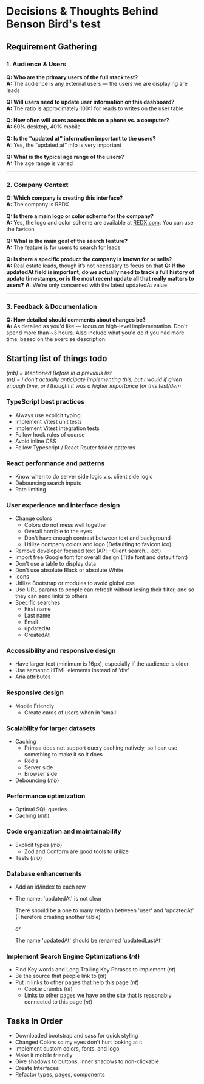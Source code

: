 # Decisions & Thoughts Behind Benson Bird's test

## Requirement Gathering

### 1. **Audience & Users**

**Q: Who are the primary users of the full stack test?**  
**A:** The audience is any external users — the users we are displaying are leads

**Q: Will users need to update user information on this dashboard?**  
**A:** The ratio is approximately 100:1 for reads to writes on the user table

**Q: How often will users access this on a phone vs. a computer?**  
**A:** 60% desktop, 40% mobile

**Q: Is the "updated at" information important to the users?**  
**A:** Yes, the “updated at” info is very important

**Q: What is the typical age range of the users?**  
**A:** The age range is varied

---

### 2. **Company Context**

**Q: Which company is creating this interface?**  
**A:** The company is REDX

**Q: Is there a main logo or color scheme for the company?**  
**A:** Yes, the logo and color scheme are available at [REDX.com](https://www.redx.com). You can use the favicon

**Q: What is the main goal of the search feature?**  
**A:** The feature is for users to search for leads

**Q: Is there a specific product the company is known for or sells?**  
**A:** Real estate leads, though it’s not necessary to focus on that
**Q: If the updatedAt field is important, do we actually need to track a full history of update timestamps, or is the most recent update all that really matters to users?**
**A:** We're only concerned with the latest updatedAt value

---

### 3. **Feedback & Documentation**

**Q: How detailed should comments about changes be?**  
**A:** As detailed as you'd like — focus on high-level implementation. Don't spend more than ~3 hours. Also include what you'd do if you had more time, based on the exercise description.

## Starting list of things todo

_(mb) = Mentioned Before in a previous list_  
_(nt) = I don't actually anticipate implementing this, but I would if given enough time, or I thought it was a higher importance for this test/dem_

### TypeScript best practices

- Always use explicit typing
- Implement Vitest unit tests
- Implement Vitest integration tests
- Follow hook rules of course
- Avoid inline CSS
- Follow Typescript / React Router folder patterns

### React performance and patterns

- Know when to do server side logic v.s. client side logic
- Debouncing search inputs
- Rate limiting

### User experience and interface design

- Change colors
  - Colors do not mess well together
  - Overall horrible to the eyes
  - Don't have enough contrast between text and background
  - Utilize company colors and logo (Defaulting to favicon.ico)
- Remove developer focused text (API - Client search... ect)
- Import free Google font for overall design (Title font and default font)
- Don't use a table to display data
- Don't use absolute Black or absolute White
- Icons
- Utilize Bootstrap or modules to avoid global css
- Use URL params to people can refresh without losing their filter, and so they can send links to others
- Specific searches
  - First name
  - Last name
  - Email
  - updatedAt
  - CreatedAt

### Accessibility and responsive design

- Have larger text (minimum is 16px), especially if the audience is older
- Use semantic HTML elements instead of 'div'
- Aria attributes

### Responsive design

- Mobile Friendly
  - Create cards of users when in 'small'

### Scalability for larger datasets

- Caching
  - Primsa does not support query caching natively, so I can use something to make it so it does
  - Redis
  - Server side
  - Browser side
- Debouncing (_mb_)

### Performance optimization

- Optimal SQL queries
- Caching (_mb_)

### Code organization and maintainability

- Explicit types (_mb_)
  - Zod and Conform are good tools to utilize
- Tests (_mb_)

### Database enhancements

- Add an id/index to each row
- The name: 'updatedAt' is not clear

  There should be a one to many relation between 'user' and 'updatedAt' (Therefore creating another table)

  _or_

  The name 'updatedAt' should be renamed 'updatedLastAt'

### Implement Search Engine Optimizations (_nt_)

- Find Key words and Long Trailing Key Phrases to implement (_nt_)
- Be the source that people link to (_nt_)
- Put in links to other pages that help this page (_nt_)
  - Cookie crumbs (_nt_)
  - Links to other pages we have on the site that is reasonably connected to this page (_nt_)

## Tasks In Order

- Downloaded bootstrap and sass for quick styling
- Changed Colors so my eyes don't hurt looking at it
- Implement custom colors, fonts, and logo
- Make it mobile friendly
- Give shadows to buttons, inner shadows to non-clickable
- Create Interfaces
- Refactor types, pages, components
